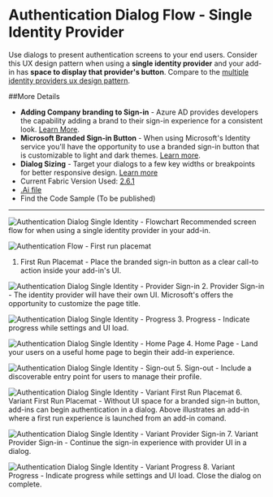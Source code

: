 # Authentication Dialog Flow - Single Identity Provider
Use dialogs to present authentication screens to your end users. Consider this UX design pattern when using a **single identity provider** and your add-in has **space to display that provider's button**. Compare to the [multiple identity providers ux design pattern](Authentication_Dialog_Multiple_ID.md).

##More Details
- **Adding Company branding to Sign-in** - Azure AD provides developers the capability adding a brand to their sign-in experience for a consistent look. [Learn More](https://azure.microsoft.com/en-us/documentation/articles/active-directory-branding-guidelines/#visual-guidance-for-sign-in).
- **Microsoft Branded Sign-in Button** - When using Microsoft's Identity service you'll have the opportunity to use a branded sign-in button that is customizable to light and dark themes. [Learn more](https://azure.microsoft.com/en-us/documentation/articles/active-directory-branding-guidelines/#visual-guidance-for-sign-in).
- **Dialog Sizing** - Target your dialogs to a few key widths or breakpoints for better responsive design. [Learn more](https://msdn.microsoft.com/windows/uwp/layout/screen-sizes-and-breakpoints-for-responsive-design)
- Current Fabric Version Used: [2.6.1](https://github.com/OfficeDev/office-ui-fabric-core/releases/tag/2.6.1)
- [.Ai file](https://github.com/OfficeDev/Office-Add-in-UX-Design-Patterns/blob/master/Patterns/Source%20Files/Authentication_Dialog_Single_ID.ai?raw=true)
- Find the Code Sample (To be published)

***
![Authentication Dialog Single Identity - Flowchart](https://raw.githubusercontent.com/OfficeDev/Office-Add-in-UX-Design-Patterns/master/Patterns/Assets/Authentication_Dialog_Single_ID/titlepage.jpg)
Recommended screen flow for when using a single identity provider in your add-in.

![Authentication Flow - First run placemat](https://raw.githubusercontent.com/OfficeDev/Office-Add-in-UX-Design-Patterns/master/Patterns/Assets/Authentication_Dialog_Single_ID/auth_dialog_singleid_fre.jpg)
1. First Run Placemat - Place the branded sign-in button as a clear call-to action inside your add-in's UI.


![Authentication Dialog Single Identity - Provider Sign-in](https://raw.githubusercontent.com/OfficeDev/Office-Add-in-UX-Design-Patterns/master/Patterns/Assets/Authentication_Dialog_Single_ID/auth_dialog_singleid_providerui.jpg)
2. Provider Sign-in - The identity provider will have their own UI. Microsoft's offers the opportunity to customize the page title.


![Authentication Dialog Single Identity - Progress](https://raw.githubusercontent.com/OfficeDev/Office-Add-in-UX-Design-Patterns/master/Patterns/Assets/Authentication_Dialog_Single_ID/auth_dialog_singleid_progress.jpg)
3. Progress - Indicate progress while settings and UI load.

![Authentication Dialog Single Identity - Home Page](https://raw.githubusercontent.com/OfficeDev/Office-Add-in-UX-Design-Patterns/master/Patterns/Assets/Authentication_Dialog_Single_ID/auth_dialog_singleid_homepage.jpg)
4. Home Page - Land your users on a useful home page to begin their add-in experience.

![Authentication Dialog Single Identity - Sign-out](https://raw.githubusercontent.com/OfficeDev/Office-Add-in-UX-Design-Patterns/master/Patterns/Assets/Authentication_Dialog_Single_ID/auth_dialog_singleid_signout.jpg)
5. Sign-out - Include a discoverable entry point for users to manage their profile.

![Authentication Dialog Single Identity - Variant First Run Placemat](https://raw.githubusercontent.com/OfficeDev/Office-Add-in-UX-Design-Patterns/master/Patterns/Assets/Authentication_Dialog_Single_ID/auth_dialog_singleid_variantfre.jpg)
6. Variant First Run Placemat - Without UI space for a branded sign-in button, add-ins can begin authentication in a dialog. Above illustrates an add-in where a first run experience is launched from an add-in comand.

![Authentication Dialog Single Identity - Variant Provider Sign-in](https://raw.githubusercontent.com/OfficeDev/Office-Add-in-UX-Design-Patterns/master/Patterns/Assets/Authentication_Dialog_Single_ID/auth_dialog_singleid_variantproviderui.jpg)
7. Variant Provider Sign-in - Continue the sign-in experience with provider UI in a dialog.

![Authentication Dialog Single Identity - Variant Progress](https://raw.githubusercontent.com/OfficeDev/Office-Add-in-UX-Design-Patterns/master/Patterns/Assets/Authentication_Dialog_Single_ID/auth_dialog_singleid_variantprogress.jpg)
8. Variant Progress  - Indicate progress while settings and UI load. Close the dialog on complete.
